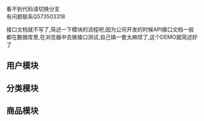 看不到代码请切换分支      
有问题联系Q573503318

接口文档就不写了,简述一下模块的流程吧,因为公司开发的时候API接口文档一般都在数据库里,在浏览器中去做接口测试,自己搞一套太麻烦了,这个DEMO就简述好了

## 用户模块

## 分类模块

## 商品模块

